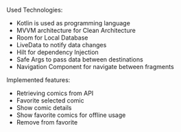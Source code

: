 Used Technologies:
* Kotlin is used as programming language
* MVVM architecture for Clean Architecture
* Room for Local Database
* LiveData to notify data changes
* Hilt for dependency Injection
* Safe Args to pass data between destinations
* Navigation Component for navigate between fragments


Implemented features:
* Retrieving comics from API
* Favorite selected comic
* Show comic details
* Show favorite comics for offline usage
* Remove from favorite